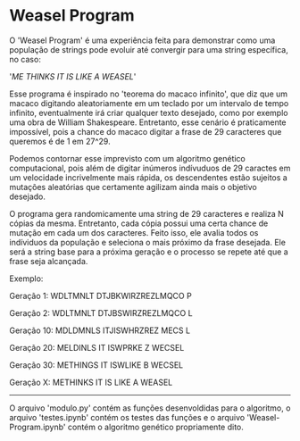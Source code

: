 # Weasel Program
O 'Weasel Program' é uma experiência feita para demonstrar como uma população de strings pode evoluir até convergir para uma string específica, no caso:

'*ME THINKS IT IS LIKE A WEASEL*'

Esse programa é inspirado no 'teorema do macaco infinito', que diz que um macaco digitando aleatoriamente em um teclado por um intervalo de tempo infinito, eventualmente irá criar qualquer texto desejado, como por exemplo uma obra de William Shakespeare. Entretanto, esse cenário é praticamente impossível, pois a chance do macaco digitar a frase de 29 caracteres que queremos é de 1 em 27^29.

Podemos contornar esse imprevisto com um algoritmo genético computacional, pois além de digitar inúmeros indívuduos de 29 caractes em um velocidade incrivelmente mais rápida, os descendentes estão sujeitos a mutações aleatórias que certamente agilizam ainda mais o objetivo desejado.

O programa gera randomicamente uma string de 29 caracteres e realiza N cópias da mesma. Entretanto, cada cópia possui uma certa chance de mutação em cada um dos caracteres. Feito isso, ele avalia todos os indíviduos da população e seleciona o mais próximo da frase desejada. Ele será a string base para a próxima geração e o processo se repete até que a frase seja alcançada.

Exemplo:

Geração 1: WDLTMNLT DTJBKWIRZREZLMQCO P

Geração 2: WDLTMNLT DTJBSWIRZREZLMQCO L

Geração 10: MDLDMNLS ITJISWHRZREZ MECS L

Geração 20: MELDINLS IT ISWPRKE Z WECSEL

Geração 30: METHINGS IT ISWLIKE B WECSEL

Geração X: METHINKS IT IS LIKE A WEASEL

---

O arquivo 'modulo.py' contém as funções desenvoldidas para o algoritmo, o arquivo 'testes.ipynb' contém os testes das funções e o arquivo 'Weasel-Program.ipynb' contém o algoritmo genético propriamente dito.
